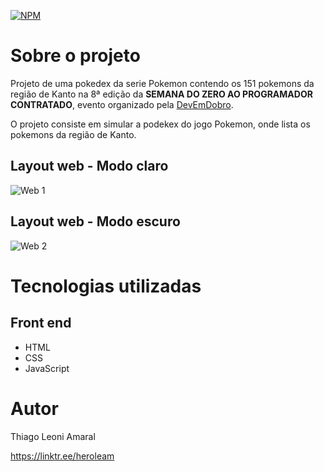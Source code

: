 [![NPM](https://img.shields.io/npm/l/react)](https://github.com/HeroLeam/szpc8-projeto-pokedex/blob/main/LICENSE) 

# Sobre o projeto

Projeto de uma pokedex da serie Pokemon contendo os 151 pokemons da região de Kanto na 8ª edição da **SEMANA DO ZERO AO PROGRAMADOR CONTRATADO**, evento organizado pela [DevEmDobro](https://devemdobro.com/ "Site do DevEmDobro").

O projeto consiste em simular a podekex do jogo Pokemon, onde lista os pokemons da região de Kanto.

## Layout web - Modo claro
![Web 1](https://raw.githubusercontent.com/HeroLeam/szpc10-projeto-pokedex/main/src/assets/temaClaro.png)
## Layout web - Modo escuro
![Web 2](https://raw.githubusercontent.com/HeroLeam/szpc10-projeto-pokedex/main/src/assets/teamEscuro.png)

# Tecnologias utilizadas
## Front end
- HTML
- CSS
- JavaScript

# Autor

Thiago Leoni Amaral

https://linktr.ee/heroleam
